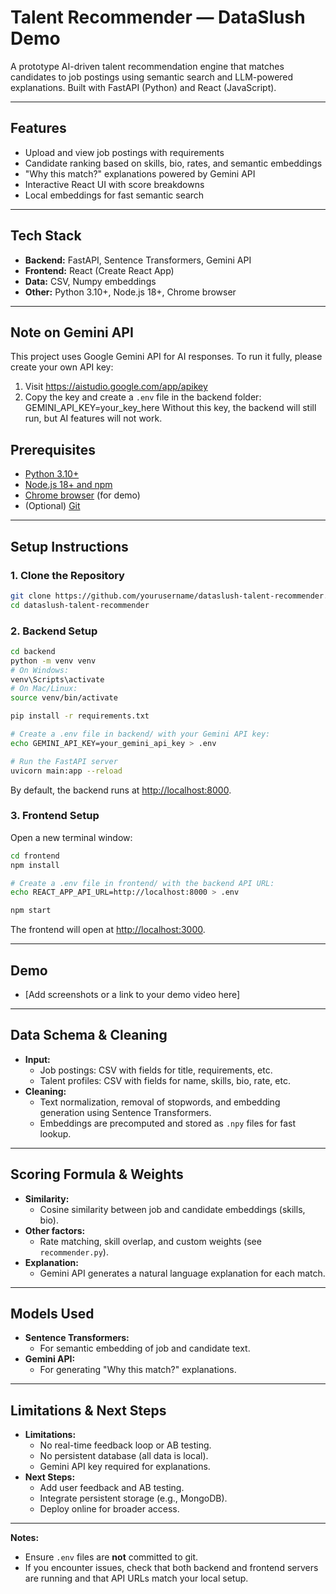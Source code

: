 # Talent Recommender — DataSlush Demo

A prototype AI-driven talent recommendation engine that matches candidates to job postings using semantic search and LLM-powered explanations. Built with FastAPI (Python) and React (JavaScript).

---

## Features

- Upload and view job postings with requirements
- Candidate ranking based on skills, bio, rates, and semantic embeddings
- "Why this match?" explanations powered by Gemini API
- Interactive React UI with score breakdowns
- Local embeddings for fast semantic search

---

## Tech Stack

- **Backend:** FastAPI, Sentence Transformers, Gemini API
- **Frontend:** React (Create React App)
- **Data:** CSV, Numpy embeddings
- **Other:** Python 3.10+, Node.js 18+, Chrome browser

---

## Note on Gemini API
This project uses Google Gemini API for AI responses.
To run it fully, please create your own API key:
1. Visit https://aistudio.google.com/app/apikey
2. Copy the key and create a `.env` file in the backend folder:
   GEMINI_API_KEY=your_key_here
Without this key, the backend will still run, but AI features will not work.

## Prerequisites

- [Python 3.10+](https://www.python.org/downloads/)
- [Node.js 18+ and npm](https://nodejs.org/)
- [Chrome browser](https://www.google.com/chrome/) (for demo)
- (Optional) [Git](https://git-scm.com/)

---

## Setup Instructions

### 1. Clone the Repository

```bash
git clone https://github.com/yourusername/dataslush-talent-recommender.git
cd dataslush-talent-recommender
```

### 2. Backend Setup

```bash
cd backend
python -m venv venv
# On Windows:
venv\Scripts\activate
# On Mac/Linux:
source venv/bin/activate

pip install -r requirements.txt

# Create a .env file in backend/ with your Gemini API key:
echo GEMINI_API_KEY=your_gemini_api_key > .env

# Run the FastAPI server
uvicorn main:app --reload
```

By default, the backend runs at [http://localhost:8000](http://localhost:8000).

### 3. Frontend Setup

Open a new terminal window:

```bash
cd frontend
npm install

# Create a .env file in frontend/ with the backend API URL:
echo REACT_APP_API_URL=http://localhost:8000 > .env

npm start
```

The frontend will open at [http://localhost:3000](http://localhost:3000).

---

## Demo

- [Add screenshots or a link to your demo video here]

---

## Data Schema & Cleaning

- **Input:**  
  - Job postings: CSV with fields for title, requirements, etc.
  - Talent profiles: CSV with fields for name, skills, bio, rate, etc.
- **Cleaning:**  
  - Text normalization, removal of stopwords, and embedding generation using Sentence Transformers.
  - Embeddings are precomputed and stored as `.npy` files for fast lookup.

---

## Scoring Formula & Weights

- **Similarity:**  
  - Cosine similarity between job and candidate embeddings (skills, bio).
- **Other factors:**  
  - Rate matching, skill overlap, and custom weights (see `recommender.py`).
- **Explanation:**  
  - Gemini API generates a natural language explanation for each match.

---

## Models Used

- **Sentence Transformers:**  
  - For semantic embedding of job and candidate text.
- **Gemini API:**  
  - For generating "Why this match?" explanations.

---

## Limitations & Next Steps

- **Limitations:**  
  - No real-time feedback loop or AB testing.
  - No persistent database (all data is local).
  - Gemini API key required for explanations.
- **Next Steps:**  
  - Add user feedback and AB testing.
  - Integrate persistent storage (e.g., MongoDB).
  - Deploy online for broader access.

---

**Notes:**
- Ensure `.env` files are **not** committed to git.
- If you encounter issues, check that both backend and frontend servers are running and that API URLs match your local setup.
